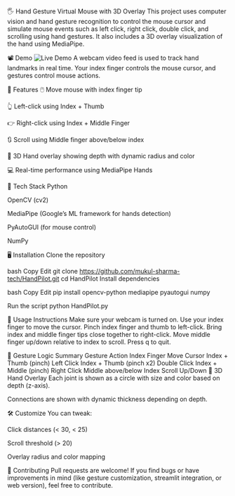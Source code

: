🖐️ Hand Gesture Virtual Mouse with 3D Overlay
This project uses computer vision and hand gesture recognition to control the mouse cursor and simulate mouse events such as left click, right click, double click, and scrolling using hand gestures. It also includes a 3D overlay visualization of the hand using MediaPipe.

📽️ Demo
<img src="https://www.linkedin.com/posts/mukul-sharma-830a152b2_ai-computervision-gesturecontrol-activity-7309922207214825473-Kyys?utm_source=share&utm_medium=member_desktop&rcm=ACoAAEtBz2QBZ3-aq9VHReVvW2227J9ZyVQgHuQ" alt="Live Demo">
A webcam video feed is used to track hand landmarks in real time. Your index finger controls the mouse cursor, and gestures control mouse actions.

🧠 Features
🖱️ Move mouse with index finger tip

👆 Left-click using Index + Thumb

👉 Right-click using Index + Middle Finger

🔃 Scroll using Middle finger above/below index

🧠 3D Hand overlay showing depth with dynamic radius and color

💻 Real-time performance using MediaPipe Hands

🧰 Tech Stack
Python

OpenCV (cv2)

MediaPipe (Google’s ML framework for hands detection)

PyAutoGUI (for mouse control)

NumPy

🖥️ Installation
Clone the repository

bash
Copy
Edit
git clone https://github.com/mukul-sharma-tech/HandPilot.git
cd HandPilot
Install dependencies

bash
Copy
Edit
pip install opencv-python mediapipe pyautogui numpy

Run the script
python HandPilot.py

📌 Usage Instructions
Make sure your webcam is turned on.
Use your index finger to move the cursor.
Pinch index finger and thumb to left-click.
Bring index and middle finger tips close together to right-click.
Move middle finger up/down relative to index to scroll.
Press q to quit.


🧠 Gesture Logic Summary
Gesture	Action
Index Finger	Move Cursor
Index + Thumb (pinch)	Left Click
Index + Thumb (pinch x2)	Double Click
Index + Middle (pinch)	Right Click
Middle above/below Index	Scroll Up/Down
🎨 3D Hand Overlay
Each joint is shown as a circle with size and color based on depth (z-axis).

Connections are shown with dynamic thickness depending on depth.

🛠️ Customize
You can tweak:

Click distances (< 30, < 25)

Scroll threshold (> 20)

Overlay radius and color mapping

🤝 Contributing
Pull requests are welcome! If you find bugs or have improvements in mind (like gesture customization, streamlit integration, or web version), feel free to contribute.
